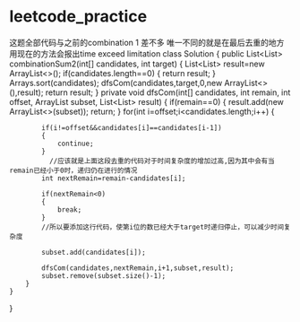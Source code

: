 # leetcode_practice
这题全部代码与之前的combination 1 差不多
唯一不同的就是在最后去重的地方用现在的方法会报出time exceed limitation
class Solution {
    public List<List<Integer>> combinationSum2(int[] candidates, int target) {
        List<List<Integer>> result=new ArrayList<>();
        if(candidates.length==0)
        {
            return result;
        }
        Arrays.sort(candidates);
        dfsCom(candidates,target,0,new ArrayList<>(),result);
        return result;
    }
    private void dfsCom(int[] candidates, int remain, int offset, ArrayList<Integer> subset, List<List<Integer>> result)
    {
        if(remain==0)
        {
            result.add(new ArrayList<>(subset));
            return;
        }
        for(int i=offset;i<candidates.length;i++)
        {
                    
            if(i!=offset&&candidates[i]==candidates[i-1])
            {
                continue;
            }
              //应该就是上面这段去重的代码对于时间复杂度的增加过高,因为其中会有当remain已经小于0时，递归仍在进行的情况
            int nextRemain=remain-candidates[i];
          
            if(nextRemain<0)
            {
                break;
            }
            //所以要添加这行代码，使第i位的数已经大于target时递归停止，可以减少时间复杂度
            
            subset.add(candidates[i]);

            dfsCom(candidates,nextRemain,i+1,subset,result);
            subset.remove(subset.size()-1);
        }
    }
}
